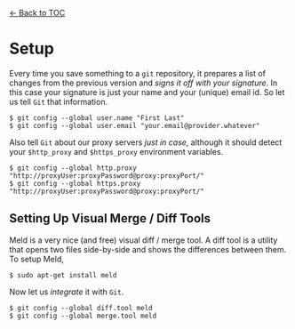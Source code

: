 [<- Back to TOC](https://github.com/Hindol/git-tutorial/blob/master/README.md)

# Setup
Every time you save something to a `git` repository, it prepares a list of changes from the previous version and _signs it off with your signature_. In this case your signature is just your name and your (unique) email id. So let us tell `Git` that information.

    $ git config --global user.name "First Last"
    $ git config --global user.email "your.email@provider.whatever"

Also tell `Git` about our proxy servers _just in case_, although it should detect your `$http_proxy` and `$https_proxy` environment variables.

    $ git config --global http.proxy "http://proxyUser:proxyPassword@proxy:proxyPort/"
    $ git config --global https.proxy "http://proxyUser:proxyPassword@proxy:proxyPort/"

## Setting Up Visual Merge / Diff Tools
Meld is a very nice (and free) visual diff / merge tool. A diff tool is a utility that opens two files side-by-side and shows the differences between them. To setup Meld,

    $ sudo apt-get install meld

Now let us _integrate_ it with `Git`.

    $ git config --global diff.tool meld
    $ git config --global merge.tool meld